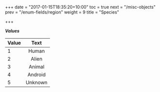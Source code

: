 +++
date = "2017-01-15T18:35:20+10:00"
toc = true
next = "/misc-objects"
prev = "/enum-fields/region"
weight = 9
title = "Species"

+++

***Values***

| Value | Text |
| ----- |:----:|
| 1     | Human |
| 2     | Alien |
| 3     | Animal |
| 4     | Android |
| 5     | Unknown |
